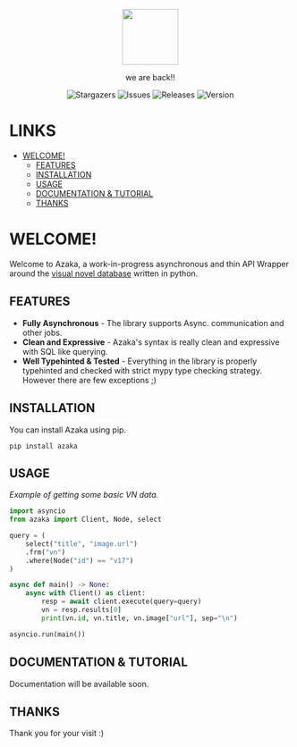 


<p align="center"> <img src="https://cdn-icons-png.flaticon.com/512/3276/3276136.png" height=100> </p>

<p align="center"> we are back!! </p>
<p align="center">
<img alt="Stargazers" src="https://img.shields.io/github/stars/mooncell07/Azaka?style=for-the-badge&logo=starship&color=C9CBFF&logoColor=D9E0EE&labelColor=302D41">
<img alt="Issues" src="https://img.shields.io/github/issues/mooncell07/Azaka?style=for-the-badge&logo=gitbook&color=B5E8E0&logoColor=D9E0EE&labelColor=302D41">
<img alt="Releases" src="https://img.shields.io/github/license/mooncell07/Azaka?style=for-the-badge&logo=github&color=F2CDCD&logoColor=D9E0EE&labelColor=302D41"/>
<img alt="Version" src="https://img.shields.io/pypi/v/azaka?style=for-the-badge&logo=github&color=89dceb&logoColor=D9E0EE&labelColor=302D41">

</p>

# LINKS

- [WELCOME!](#welcome)
  - [FEATURES](#features)
  - [INSTALLATION](#installation)
  - [USAGE](#usage)
  - [DOCUMENTATION & TUTORIAL](#documentation--tutorial)
  - [THANKS](#thanks)

# WELCOME!

Welcome to Azaka, a work-in-progress asynchronous and thin API Wrapper around the [visual novel database](https://vndb.org/) written in python.


## FEATURES

- **Fully Asynchronous** - The library supports Async. communication and other jobs.
- **Clean and Expressive** - Azaka's syntax is 
really clean and expressive with SQL like querying.
- **Well Typehinted & Tested** - Everything in the library is properly typehinted and checked with strict mypy type checking strategy. However there are few exceptions ;)

## INSTALLATION

You can install Azaka using pip.

`pip install azaka`

## USAGE

*Example of getting some basic VN data.*

```py
import asyncio
from azaka import Client, Node, select

query = (
    select("title", "image.url")
    .frm("vn")
    .where(Node("id") == "v17")
)

async def main() -> None:
    async with Client() as client:
        resp = await client.execute(query=query)
        vn = resp.results[0]
        print(vn.id, vn.title, vn.image["url"], sep="\n")

asyncio.run(main())
```

## DOCUMENTATION & TUTORIAL

Documentation will be available soon.


## THANKS

Thank you for your visit :)
